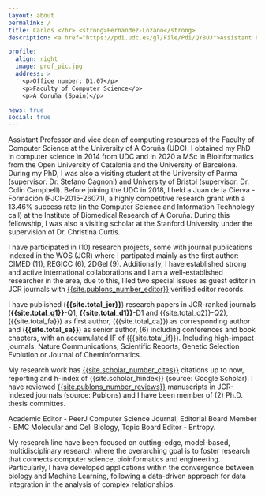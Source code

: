 ```yaml
---
layout: about
permalink: /
title: Carlos </br> <strong>Fernandez-Lozano</strong>
description: <a href="https://pdi.udc.es/gl/File/Pdi/QY8UJ">Assistant Professor</a>.  Universidade da Coruña (UDC) <br/> <a href="https://www.citic.udc.es/estaticas/personal-investigador-no-permanente.htm;jsessionid=7037C15ED3F44C0358EB2CBDF45AA1CC">Affiliated Researcher</a>.  Centre for Information and Communications Technology Research (CITIC)

profile:
  align: right
  image: prof_pic.jpg
  address: >
    <p>Office number: D1.07</p>
    <p>Faculty of Computer Science</p>
    <p>A Coruña (Spain)</p>

news: true
social: true
---
```


Assistant Professor and vice dean of computing resources of the Faculty of Computer Science at the 
University of A Coruña (UDC). I obtained my PhD in computer science in 2014 
from UDC and in 2020 a MSc in Bioinformatics from the Open University of Catalonia and the University 
of Barcelona. During my PhD, I was also a visiting student at the University of Parma 
(supervisor: Dr. Stefano Cagnoni) and University of Bristol (supervisor: Dr. Colin Campbell). 
Before joining the UDC in 2018, I held a Juan de la Cierva - Formación (FJCI-2015-26071), a highly 
competitive research grant with a 13.46% success rate (in the Computer Science and Information 
Technology call) at the Institute of Biomedical Research of A Coruña. During this fellowship, I was 
also a visiting scholar at the Stanford University under the supervision of Dr. Christina Curtis. 

I have participated in (10) research projects, some with journal publications indexed in the WOS 
(JCR) where I partipated mainly as the first author: CIMED (11), REGICC (6), 2DGel (9). 
Additionally, I have established strong and active international collaborations and I am a 
well-established researcher in the area, due to this, I led two special issues as guest editor 
in JCR journals with <a href="https://publons.com/researcher/1751450/carlos-fernandez-lozano/">{{site.publons_number_editor}}</a> 
verified editor records. 

I have published (**{{site.total_jcr}}**) research papers in JCR-ranked journals (**{{site.total_q1}}**-Q1,
 **{{site.total_d1}}**-D1 and {{site.total_q2}}-Q2), ({{site.total_fa}}) as first author,
 ({{site.total_ca}}) as corresponding author and (**{{site.total_sa}}**) as senior author, (6) including conferences and book chapters, with an 
accumulated IF of ({{site.total_if}}). Including high-impact journals: Nature Communications, 
Scientific Reports, Genetic Selection Evolution or Journal of Cheminformatics. 

My research work has 
<a href="https://scholar.google.es/citations?user=gE-7NE4AAAAJ&hl=es">{{site.scholar_number_cites}}</a> citations up to now, reporting and h-index of {{site.scholar_hindex}} (source: Google Scholar). 
I have reviewed 
<a href="https://publons.com/researcher/1751450/carlos-fernandez-lozano/">{{site.publons_number_reviews}}</a> 
manuscripts in JCR-indexed journals (source: Publons) and I have been member of (2) Ph.D. thesis committes. 

Academic Editor - PeerJ Computer Science Journal, Editorial Board Member - BMC Molecular and Cell Biology, Topic Board Editor - Entropy.

My research line have been focused on cutting-edge, model-based, multidisciplinary research where the 
overarching goal is to foster research that connects computer science, bioinformatics and engineering. 
Particularly, I have developed applications within the convergence between biology and 
Machine Learning, following a data-driven approach for data integration in the analysis of complex 
relationships.


